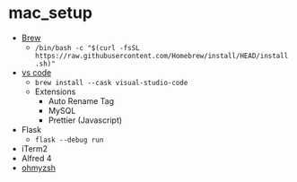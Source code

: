 # mac_setup

- [Brew](https://brew.sh)
  - `/bin/bash -c "$(curl -fsSL https://raw.githubusercontent.com/Homebrew/install/HEAD/install.sh)"`
- [vs code](https://code.visualstudio.com)
  - `brew install --cask visual-studio-code`
  - Extensions
    - Auto Rename Tag
    - MySQL
    - Prettier (Javascript)
- Flask
  - `flask --debug run`
- iTerm2
- Alfred 4
- [ohmyzsh](https://ohmyz.sh/)
